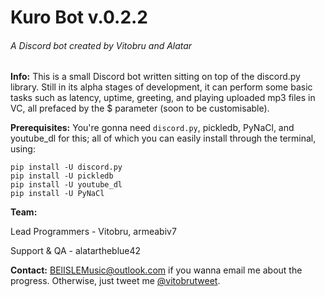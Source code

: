 # Kuro Bot v.0.2.2
###### A Discord bot created by Vitobru and Alatar

**Info:** This is a small Discord bot written sitting on top of the discord.py library. Still in its alpha stages of development, it can perform some basic tasks such as latency, uptime, greeting, and playing uploaded mp3 files in VC, all prefaced by the $ parameter (soon to be customisable).

**Prerequisites:** You're gonna need `discord.py`, pickledb, PyNaCl, and youtube_dl for this; all of which you can easily install through the terminal, using:
```
pip install -U discord.py
pip install -U pickledb
pip install -U youtube_dl
pip install -U PyNaCl
```

**Team:**

Lead Programmers - Vitobru, armeabiv7

Support & QA - alatartheblue42



**Contact:** [BElISLEMusic@outlook.com](BElISLEMusic@outlook.com) if you wanna email me about the progress. Otherwise, just tweet me [@vitobrutweet](https://twitter.com/vitobrutweet/).
